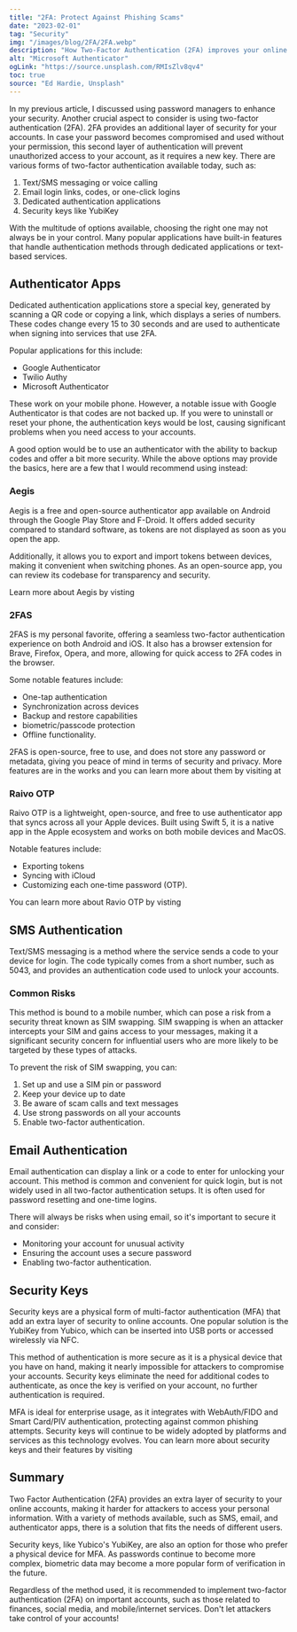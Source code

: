 ```yaml
---
title: "2FA: Protect Against Phishing Scams"
date: "2023-02-01"
tag: "Security"
img: "/images/blog/2FA/2FA.webp"
description: "How Two-Factor Authentication (2FA) improves your online security and protects you from phishing scams"
alt: "Microsoft Authenticator"
ogLink: "https://source.unsplash.com/RMIsZlv8qv4"
toc: true
source: "Ed Hardie, Unsplash"
---
```


In my previous article, I discussed using password managers to enhance your security. Another crucial aspect to consider is using two-factor authentication (2FA).
2FA provides an additional layer of security for your accounts. In case your password becomes compromised and used without your permission, this second layer of authentication will prevent unauthorized access to your account, as it requires a new key.
There are various forms of two-factor authentication available today, such as:

1. Text/SMS messaging or voice calling
2. Email login links, codes, or one-click logins
3. Dedicated authentication applications
4. Security keys like YubiKey

With the multitude of options available, choosing the right one may not always be in your control. Many popular applications have built-in features that handle authentication methods through dedicated applications or text-based services.

## Authenticator Apps

Dedicated authentication applications store a special key, generated by scanning a QR code or copying a link, which displays a series of numbers. These codes change every 15 to 30 seconds and are used to authenticate when signing into services that use 2FA.

Popular applications for this include:

- Google Authenticator
- Twilio Authy
- Microsoft Authenticator

These work on your mobile phone. However, a notable issue with Google Authenticator is that codes are not backed up. If you were to uninstall or reset your phone, the authentication keys would be lost, causing significant problems when you need access to your accounts.

A good option would be to use an authenticator with the ability to backup codes and offer a bit more security. While the above options may provide the basics, here are a few that I would recommend using instead:

### Aegis

<Media source="/images/blog/2FA/Aegis.webp"  alt="Aegis Authenticator Logo"></Media>

Aegis is a free and open-source authenticator app available on Android through the Google Play Store and F-Droid. It offers added security compared to standard software, as tokens are not displayed as soon as you open the app.

Additionally, it allows you to export and import tokens between devices, making it convenient when switching phones. As an open-source app, you can review its codebase for transparency and security.

Learn more about Aegis by visting <PageLink title="getaegis.app" url="https://getaegis.app/"></PageLink>

### 2FAS

<Media source="/images/blog/2FA/2FAS.webp"  alt="2FAS Authenticator Logo"></Media>

2FAS is my personal favorite, offering a seamless two-factor authentication experience on both Android and iOS. It also has a browser extension for Brave, Firefox, Opera, and more, allowing for quick access to 2FA codes in the browser.

Some notable features include:

- One-tap authentication
- Synchronization across devices
- Backup and restore capabilities
- biometric/passcode protection
- Offline functionality.

2FAS is open-source, free to use, and does not store any password or metadata, giving you peace of mind in terms of security and privacy. More features are in the works and you can learn more about them by visiting at <PageLink title="2fas.com" url="https://2fas.com/"></PageLink>

### Raivo OTP

<Media source="/images/blog/2FA/Ravio.webp"  alt="Ravio Authenticator Logo"></Media>

Raivo OTP is a lightweight, open-source, and free to use authenticator app that syncs across all your Apple devices. Built using Swift 5, it is a native app in the Apple ecosystem and works on both mobile devices and MacOS.

Notable features include:

- Exporting tokens
- Syncing with iCloud
- Customizing each one-time password (OTP).

You can learn more about Ravio OTP by visting <PageLink title="raivo-otp.com" url="https://raivo-otp.com/"></PageLink>

## SMS Authentication

Text/SMS messaging is a method where the service sends a code to your device for login. The code typically comes from a short number, such as 5043, and provides an authentication code used to unlock your accounts.

### Common Risks

This method is bound to a mobile number, which can pose a risk from a security threat known as SIM swapping. SIM swapping is when an attacker intercepts your SIM and gains access to your messages, making it a significant security concern for influential users who are more likely to be targeted by these types of attacks.

To prevent the risk of SIM swapping, you can:

1. Set up and use a SIM pin or password
2. Keep your device up to date
3. Be aware of scam calls and text messages
4. Use strong passwords on all your accounts
5. Enable two-factor authentication.

## Email Authentication

Email authentication can display a link or a code to enter for unlocking your account. This method is common and convenient for quick login, but is not widely used in all two-factor authentication setups. It is often used for password resetting and one-time logins.

There will always be risks when using email, so it's important to secure it and consider:

- Monitoring your account for unusual activity
- Ensuring the account uses a secure password
- Enabling two-factor authentication.

## Security Keys

Security keys are a physical form of multi-factor authentication (MFA) that add an extra layer of security to online accounts. One popular solution is the YubiKey from Yubico, which can be inserted into USB ports or accessed wirelessly via NFC.

This method of authentication is more secure as it is a physical device that you have on hand, making it nearly impossible for attackers to compromise your accounts. Security keys eliminate the need for additional codes to authenticate, as once the key is verified on your account, no further authentication is required.

MFA is ideal for enterprise usage, as it integrates with WebAuth/FIDO and Smart Card/PIV authentication, protecting against common phishing attempts. Security keys will continue to be widely adopted by platforms and services as this technology evolves. You can learn more about security keys and their features by visiting <PageLink title="Yubico.com" url="https://www.yubico.com/"></PageLink>

## Summary

Two Factor Authentication (2FA) provides an extra layer of security to your online accounts, making it harder for attackers to access your personal information. With a variety of methods available, such as SMS, email, and authenticator apps, there is a solution that fits the needs of different users.

Security keys, like Yubico's YubiKey, are also an option for those who prefer a physical device for MFA. As passwords continue to become more complex, biometric data may become a more popular form of verification in the future.

Regardless of the method used, it is recommended to implement two-factor authentication (2FA) on important accounts, such as those related to finances, social media, and mobile/internet services. Don't let attackers take control of your accounts!
